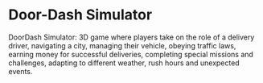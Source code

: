 # Door-Dash Simulator
DoorDash Simulator: 3D game where players take on the role of a delivery driver, navigating a city, managing their vehicle, obeying traffic laws, earning money for successful deliveries, completing special missions and challenges, adapting to different weather, rush hours and unexpected events.
